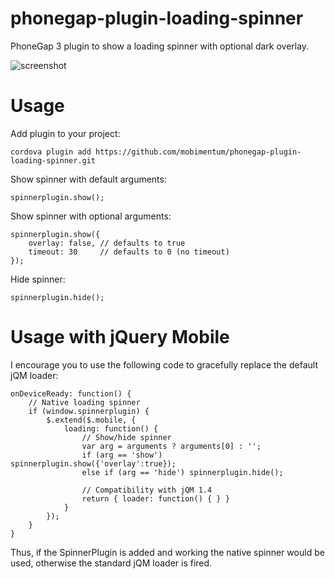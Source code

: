 phonegap-plugin-loading-spinner
===============================

PhoneGap 3 plugin to show a loading spinner with optional dark overlay.

![screenshot](https://raw.github.com/mobimentum/phonegap-plugin-loading-spinner/master/screenshot.png "Screenshot")


Usage
=====

Add plugin to your project:

    cordova plugin add https://github.com/mobimentum/phonegap-plugin-loading-spinner.git

Show spinner with default arguments:

    spinnerplugin.show();
    
Show spinner with optional arguments:

    spinnerplugin.show({
        overlay: false, // defaults to true
        timeout: 30     // defaults to 0 (no timeout)
    });

Hide spinner:

    spinnerplugin.hide();

Usage with jQuery Mobile
========================

I encourage you to use the following code to gracefully replace the default jQM loader:

    onDeviceReady: function() {
		// Native loading spinner
		if (window.spinnerplugin) {
			$.extend($.mobile, {
				loading: function() {
					// Show/hide spinner
					var arg = arguments ? arguments[0] : '';
					if (arg == 'show') spinnerplugin.show({'overlay':true});
					else if (arg == 'hide') spinnerplugin.hide();			

					// Compatibility with jQM 1.4
					return { loader: function() { } }
				}
			});	
		}
	}

Thus, if the SpinnerPlugin is added and working the native spinner would be used, otherwise the standard jQM loader is fired.
